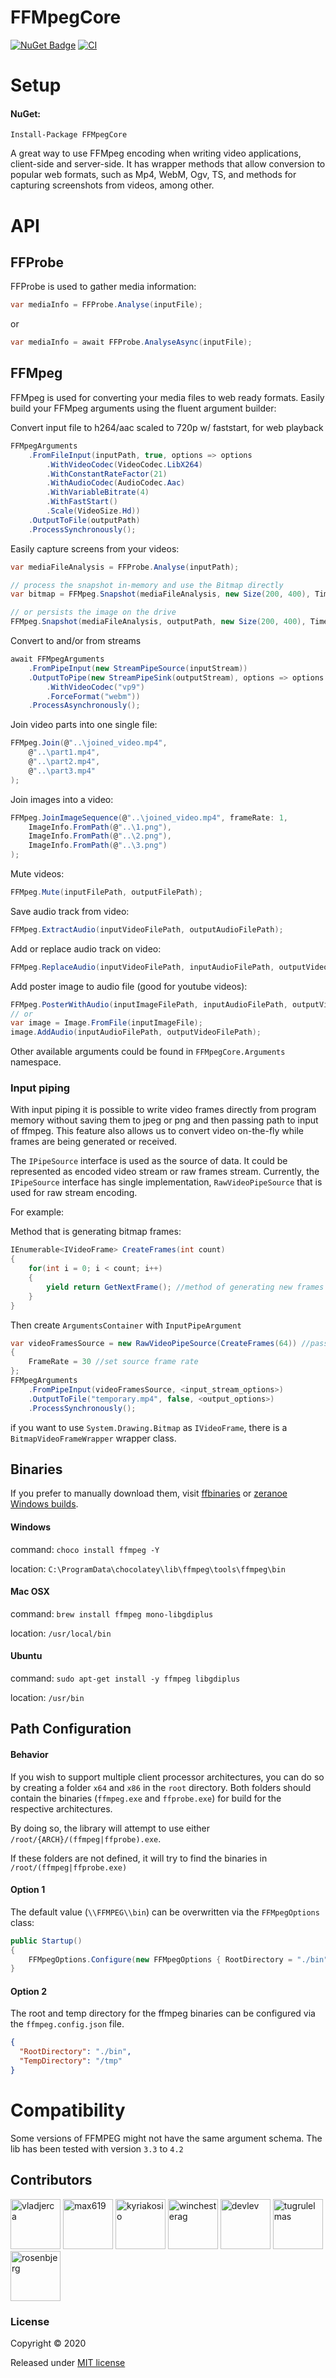 # FFMpegCore 
[![NuGet Badge](https://buildstats.info/nuget/FFMpegCore)](https://www.nuget.org/packages/FFMpegCore/)
[![CI](https://github.com/rosenbjerg/FFMpegCore/workflows/CI/badge.svg)](https://github.com/rosenbjerg/FFMpegCore/actions?query=workflow%3ACI)

# Setup

#### NuGet:

```
Install-Package FFMpegCore
```

A great way to use FFMpeg encoding when writing video applications, client-side and server-side. It has wrapper methods that allow conversion to popular web formats, such as Mp4, WebM, Ogv, TS, and methods for capturing screenshots from videos, among other.

# API

## FFProbe

FFProbe is used to gather media information:

```csharp
var mediaInfo = FFProbe.Analyse(inputFile);
```
or 
```csharp
var mediaInfo = await FFProbe.AnalyseAsync(inputFile);
```


## FFMpeg
FFMpeg is used for converting your media files to web ready formats.
Easily build your FFMpeg arguments using the fluent argument builder:

Convert input file to h264/aac scaled to 720p w/ faststart, for web playback
```csharp
FFMpegArguments
    .FromFileInput(inputPath, true, options => options
        .WithVideoCodec(VideoCodec.LibX264)
        .WithConstantRateFactor(21)
        .WithAudioCodec(AudioCodec.Aac)
        .WithVariableBitrate(4)
        .WithFastStart()
        .Scale(VideoSize.Hd))
    .OutputToFile(outputPath)
    .ProcessSynchronously();
```

Easily capture screens from your videos:
```csharp
var mediaFileAnalysis = FFProbe.Analyse(inputPath);

// process the snapshot in-memory and use the Bitmap directly
var bitmap = FFMpeg.Snapshot(mediaFileAnalysis, new Size(200, 400), TimeSpan.FromMinutes(1));

// or persists the image on the drive
FFMpeg.Snapshot(mediaFileAnalysis, outputPath, new Size(200, 400), TimeSpan.FromMinutes(1))
```

Convert to and/or from streams
```csharp
await FFMpegArguments
    .FromPipeInput(new StreamPipeSource(inputStream))
    .OutputToPipe(new StreamPipeSink(outputStream), options => options
        .WithVideoCodec("vp9")
        .ForceFormat("webm"))
    .ProcessAsynchronously();
```

Join video parts into one single file:
```csharp
FFMpeg.Join(@"..\joined_video.mp4",
    @"..\part1.mp4",
    @"..\part2.mp4",
    @"..\part3.mp4"
);
```

Join images into a video:
```csharp
FFMpeg.JoinImageSequence(@"..\joined_video.mp4", frameRate: 1,
    ImageInfo.FromPath(@"..\1.png"),
    ImageInfo.FromPath(@"..\2.png"),
    ImageInfo.FromPath(@"..\3.png")
);
```

Mute videos:
```csharp
FFMpeg.Mute(inputFilePath, outputFilePath);
```

Save audio track from video:
```csharp
FFMpeg.ExtractAudio(inputVideoFilePath, outputAudioFilePath);
```

Add or replace audio track on video:
```csharp
FFMpeg.ReplaceAudio(inputVideoFilePath, inputAudioFilePath, outputVideoFilePath);
```

Add poster image to audio file (good for youtube videos):
```csharp
FFMpeg.PosterWithAudio(inputImageFilePath, inputAudioFilePath, outputVideoFilePath);
// or
var image = Image.FromFile(inputImageFile);
image.AddAudio(inputAudioFilePath, outputVideoFilePath);
```

Other available arguments could be found in `FFMpegCore.Arguments` namespace.

### Input piping
With input piping it is possible to write video frames directly from program memory without saving them to jpeg or png and then passing path to input of ffmpeg. This feature also allows us to convert video on-the-fly while frames are being generated or received.

The `IPipeSource` interface is used as the source of data. It could be represented as encoded video stream or raw frames stream. Currently, the `IPipeSource` interface has single implementation, `RawVideoPipeSource` that is used for raw stream encoding.

For example:

Method that is generating bitmap frames:
```csharp
IEnumerable<IVideoFrame> CreateFrames(int count)
{
    for(int i = 0; i < count; i++)
    {
        yield return GetNextFrame(); //method of generating new frames
    }
}
```
Then create `ArgumentsContainer` with `InputPipeArgument`
```csharp
var videoFramesSource = new RawVideoPipeSource(CreateFrames(64)) //pass IEnumerable<IVideoFrame> or IEnumerator<IVideoFrame> to constructor of RawVideoPipeSource
{
    FrameRate = 30 //set source frame rate
};
FFMpegArguments
    .FromPipeInput(videoFramesSource, <input_stream_options>)
    .OutputToFile("temporary.mp4", false, <output_options>)
    .ProcessSynchronously();
```

if you want to use `System.Drawing.Bitmap` as `IVideoFrame`, there is a `BitmapVideoFrameWrapper` wrapper class.


## Binaries

If you prefer to manually download them, visit [ffbinaries](https://ffbinaries.com/downloads) or [zeranoe Windows builds](https://ffmpeg.zeranoe.com/builds/).

#### Windows

command: `choco install ffmpeg -Y`

location: `C:\ProgramData\chocolatey\lib\ffmpeg\tools\ffmpeg\bin`

#### Mac OSX

command: `brew install ffmpeg mono-libgdiplus`

location: `/usr/local/bin`

#### Ubuntu

command: `sudo apt-get install -y ffmpeg libgdiplus`

location: `/usr/bin`

## Path Configuration

#### Behavior

If you wish to support multiple client processor architectures, you can do so by creating a folder `x64` and `x86` in the `root` directory.
Both folders should contain the binaries (`ffmpeg.exe` and `ffprobe.exe`) for build for the respective architectures. 

By doing so, the library will attempt to use either `/root/{ARCH}/(ffmpeg|ffprobe).exe`.

If these folders are not defined, it will try to find the binaries in `/root/(ffmpeg|ffprobe.exe)`

#### Option 1

The default value (`\\FFMPEG\\bin`) can be overwritten via the `FFMpegOptions` class:

```c#
public Startup() 
{
    FFMpegOptions.Configure(new FFMpegOptions { RootDirectory = "./bin", TempDirectory = "/tmp" });
}
```

#### Option 2

The root and temp directory for the ffmpeg binaries can be configured via the `ffmpeg.config.json` file.

```json
{
  "RootDirectory": "./bin",
  "TempDirectory": "/tmp"
}
```

# Compatibility
 Some versions of FFMPEG might not have the same argument schema. The lib has been tested with version `3.3` to `4.2`


## Contributors

<a href="https://github.com/vladjerca"><img src="https://avatars.githubusercontent.com/u/6339681?v=4" title="vladjerca" width="80" height="80"></a>
<a href="https://github.com/max619"><img src="https://avatars.githubusercontent.com/u/26447324?v=4" title="max619" width="80" height="80"></a>
<a href="https://github.com/kyriakosio"><img src="https://avatars3.githubusercontent.com/u/6959989?v=4" title="kyriakosio" width="80" height="80"></a>
<a href="https://github.com/winchesterag"><img src="https://avatars3.githubusercontent.com/u/47878681?v=4" title="winchesterag" width="80" height="80"></a>
<a href="https://github.com/devlev"><img src="https://avatars3.githubusercontent.com/u/2109995?v=4" title="devlev" width="80" height="80"></a>
<a href="https://github.com/tugrulelmas"><img src="https://avatars3.githubusercontent.com/u/3829187?v=4" title="tugrulelmas" width="80" height="80"></a>
<a href="https://github.com/rosenbjerg"><img src="https://avatars3.githubusercontent.com/u/11181960?v=4" title="rosenbjerg" width="80" height="80"></a>

### License

Copyright © 2020 

Released under [MIT license](https://github.com/rosenbjerg/FFMpegCore/blob/master/LICENSE)
